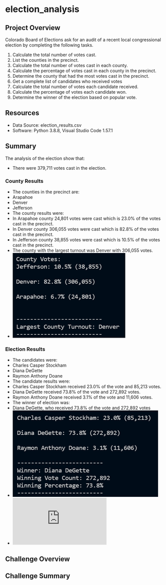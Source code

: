 # election_analysis

## Project Overview
Colorado Board of Elections ask for an audit of a recent local congressional election by completing the following tasks.

1. Calculate the total number of votes cast.
2. List the counties in the precinct.
3. Calculate the total number of votes cast in each county.
4. Calculate the percentage of votes cast in each county in the precinct.
5. Determine the county that had the most votes cast in the precinct.
6. Get a complete list of candidates who received votes
7. Calculate the total number of votes each candidate received.
8. Calculate the percentage of votes each candidate won.
9. Determine the winner of the election based on popular vote.

## Resources
- Data Source: election_results.csv
- Software: Python 3.8.8, Visual Studio Code 1.57.1

## Summary
The analysis of the election show that:
- There were 379,711 votes cast in the election.
### County Results
- The counties in the precinct are:
- Arapahoe
- Denver
- Jefferson
- The county results were:
- In Arapahoe county 24,801 votes were cast which is 23.0% of the votes cast in the precinct.
- In Denver county 306,055 votes were cast which is 82.8% of the votes cast in the precinct.
- In Jefferson county 38,855 votes were cast which is 10.5% of the votes cast in the precinct.
- The county with the largest turnout was Denver with 306,055 votes.
- ![County Results](https://github.com/jediracer/election_analysis/blob/main/resources/county_results.png)
### Election Results
- The candidates were:
- Charles Casper Stockham
- Diana DeGette
- Raymon Anthony Doane
- The candidate results were:
- Charles Casper Stockham received 23.0% of the vote and 85,213 votes.
- Diana DeGette received 73.8% of the vote and 272,892 votes.
- Raymon Anthony Doane received 3.1% of the vote and 11,606 votes.
- The winner of election was:
- Diana DeGette, who received 73.8% of the vote and 272,892 votes
- ![Candidate Results](https://github.com/jediracer/election_analysis/blob/main/resources/candidate_results.png)
- ![Election Analysis](https://github.com/jediracer/election_analysis/blob/main/analysis/election_analysis.txt)

## Challenge Overview

## Challenge Summary

